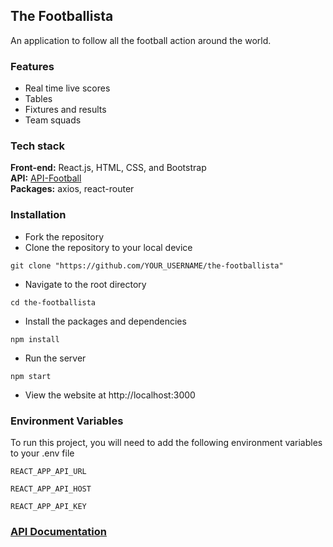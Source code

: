 ## The Footballista
An application to follow all the football action around the world.

### Features
- Real time live scores
- Tables
- Fixtures and results
- Team squads

### Tech stack
**Front-end:** React.js, HTML, CSS, and Bootstrap <br/>
**API:** [API-Football](https://www.api-football.com/)<br/>
**Packages:** axios, react-router

### Installation

- Fork the repository<br/>
- Clone the repository to your local device

```
git clone "https://github.com/YOUR_USERNAME/the-footballista"
```
- Navigate to the root directory
```
cd the-footballista
```
- Install the packages and dependencies
```
npm install
```
- Run the server
```
npm start
```
- View the website at http://localhost:3000

### Environment Variables

To run this project, you will need to add the following environment variables to your .env file

`REACT_APP_API_URL`

`REACT_APP_API_HOST`

`REACT_APP_API_KEY`

### [API Documentation](https://www.api-football.com/documentation-v3)
